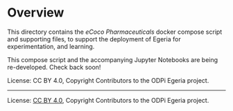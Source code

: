 <!-- SPDX-License-Identifier: CC-BY-4.0 -->
<!-- Copyright Contributors to the ODPi Egeria project. -->

# Overview
This directory contains the *eCoco Pharmaceuticals* docker compose script and supporting files, to support the deployment of Egeria for experimentation, and learning. 

This compose script and the accompanying Jupyter Notebooks are being re-developed. Check back soon!


License: CC BY 4.0, Copyright Contributors to the ODPi Egeria project.
   





----
License: [CC BY 4.0](https://creativecommons.org/licenses/by/4.0/),
Copyright Contributors to the ODPi Egeria project.
